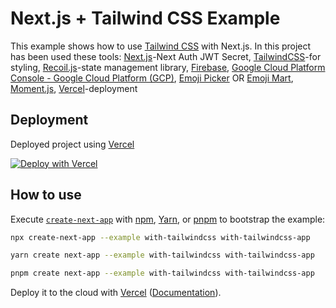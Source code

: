 # Next.js + Tailwind CSS Example

This example shows how to use [Tailwind CSS](https://tailwindcss.com/) with Next.js. In this project has been used these tools:
[Next.js](https://nextjs.org/)-Next Auth JWT Secret,
[TailwindCSS](https://tailwindcss.com/)-for styling,
[Recoil.js](https://recoiljs.org/)-state management library,
[Firebase](https://firebase.google.com/),
[Google Cloud Platform Console - Google Cloud Platform (GCP)](https://cloud.google.com/cloud-console/?utm_source=google&utm_medium=cpc&utm_campaign=emea-emea-all-en-dr-bkws-all-all-trial-e-gcp-1011340&utm_content=text-ad-none-any-DEV_c-CRE_574627824862-ADGP_Hybrid%20%7C%20BKWS%20-%20EXA%20%7C%20Txt%20~%20Management%20Tools%20~%20Cloud%20Console%23v2-KWID_43700053286075712-aud-606988877734%3Akwd-55675752867-userloc_1000998&utm_term=KW_google%20cloud%20console-NET_g-PLAC_&gclid=Cj0KCQiAyMKbBhD1ARIsANs7rEF1FBjuaix4cSC9-3olNInBukJ6N3zelDEUgisXysIynLmflxmh3pEaAqnhEALw_wcB&gclsrc=aw.ds),
[Emoji Picker](https://www.npmjs.com/package/emoji-picker-react) OR [Emoji Mart](https://github.com/missive/emoji-mart),
[Moment.js](https://momentjs.com/),
[Vercel](https://vercel.com/)-deployment




## Deployment

Deployed project using [Vercel](https://vercel.com?utm_source=github&utm_medium=readme&utm_campaign=next-example)

[![Deploy with Vercel](https://vercel.com/button)](https://vercel.com/new/git/external?repository-url=https://github.com/vercel/next.js/tree/canary/examples/with-tailwindcss&project-name=with-tailwindcss&repository-name=with-tailwindcss)

## How to use

Execute [`create-next-app`](https://github.com/vercel/next.js/tree/canary/packages/create-next-app) with [npm](https://docs.npmjs.com/cli/init), [Yarn](https://yarnpkg.com/lang/en/docs/cli/create/), or [pnpm](https://pnpm.io) to bootstrap the example:

```bash
npx create-next-app --example with-tailwindcss with-tailwindcss-app
```

```bash
yarn create next-app --example with-tailwindcss with-tailwindcss-app
```

```bash
pnpm create next-app --example with-tailwindcss with-tailwindcss-app
```

Deploy it to the cloud with [Vercel](https://vercel.com/new?utm_source=github&utm_medium=readme&utm_campaign=next-example) ([Documentation](https://nextjs.org/docs/deployment)).
